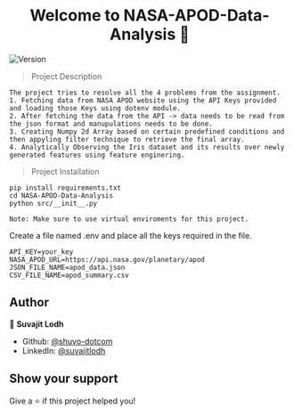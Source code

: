 <h1 align="center">Welcome to NASA-APOD-Data-Analysis 👋</h1>
<p>
  <img alt="Version" src="https://img.shields.io/badge/version-1-blue.svg?cacheSeconds=2592000" />
</p>

> Project Description
```
The project tries to resolve all the 4 problems from the assignment. 
1. Fetching data from NASA APOD website using the API Keys provided and loading those Keys using dotenv module.
2. After fetching the data from the API -> data needs to be read from the json format and manupulations needs to be done.
3. Creating Numpy 2d Array based on certain predefined conditions and then appyling filter technique to retrieve the final array.
4. Analytically Observing the Iris dataset and its results over newly generated features using feature enginering.
```
> Project Installation
```
pip install requirements.txt
cd NASA-APOD-Data-Analysis
python src/__init__.py

Note: Make sure to use virtual enviroments for this project.
```
Create a file named .env and place all the keys required in the file.
```
API_KEY=your_key
NASA_APOD_URL=https://api.nasa.gov/planetary/apod
JSON_FILE_NAME=apod_data.json
CSV_FILE_NAME=apod_summary.csv
```

## Author

👤 **Suvajit Lodh**

* Github: [@shuvo-dotcom](https://github.com/shuvo-dotcom)
* LinkedIn: [@suvajitlodh](https://linkedin.com/in/suvajitlodh)

## Show your support

Give a ⭐️ if this project helped you!
